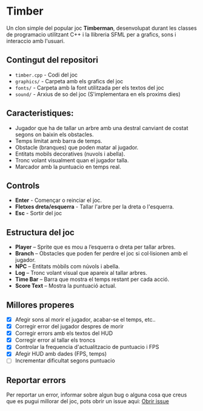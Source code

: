 # Timber

Un clon simple del popular joc **Timberman**, desenvolupat durant les classes de programacio utilitzant C++ i la llibreria SFML per a grafics, sons i interaccio amb l'usuari. 

## Contingut del repositori
- ``timber.cpp`` - Codi del joc
- ``graphics/`` - Carpeta amb els grafics del joc
- ``fonts/`` - Carpeta amb la font utilitzada per els textos del joc
- ``sound/`` - Arxius de so del joc (S'implementara en els proxims dies)

## Caracteristiques:
- Jugador que ha de tallar un arbre amb una destral canviant de costat segons on baixin els obstacles.
- Temps limitat amb barra de temps.
- Obstacle (branques) que poden matar al jugador.
- Entitats mobils decoratives (nuvols i abella).
- Tronc volant visualment quan el jugador talla.
- Marcador amb la puntuacio en temps real.

## Controls
- **Enter** - Començar o reinciar el joc.
- **Fletxes dreta/esquerra** - Tallar l'arbre per la dreta o l'esquerra.
- **Esc** - Sortir del joc

## Estructura del joc
- **Player** – Sprite que es mou a l’esquerra o dreta per tallar arbres.
- **Branch** – Obstacles que poden fer perdre el joc si col·lisionen amb el jugador.
- **NPC** – Entitats mòbils com núvols i abella.
- **Log** – Tronc volant visual que apareix al tallar arbres.
- **Time Bar** – Barra que mostra el temps restant per cada acció.
- **Score Text** – Mostra la puntuació actual.

## Millores properes
- [x] Afegir sons al morir el jugador, acabar-se el temps, etc..
- [x] Corregir error del jugador despres de morir
- [x] Corregir errors amb els textos del HUD
- [x] Corregir error al tallar els troncs
- [x] Controlar la frequencia d'actualitzacio de puntuacio i FPS
- [X] Afegir HUD amb dades (FPS, temps)
- [ ] Incrementar dificultat segons puntuacio

## Reportar errors
Per reportar un error, informar sobre algun bug o alguna cosa que creus que es pugui millorar del joc, pots obrir un issue aqui: [Obrir issue](https://github.com/borreeell/timber/issues)



